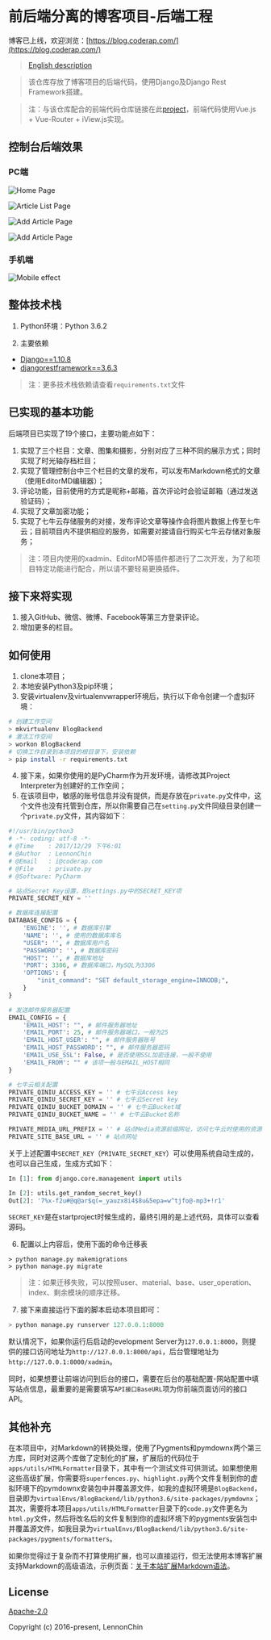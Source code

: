 # 前后端分离的博客项目-后端工程

博客已上线，欢迎浏览：[https://blog.coderap.com/](https://blog.coderap.com/)

> [English description](https://github.com/LennonChin/project/blob/master/README.md)

> 该仓库存放了博客项目的后端代码，使用Django及Django Rest Framework搭建。

> 注：与该仓库配合的前端代码仓库链接在此[project](https://github.com/LennonChin/Blog-Frontend-Project)，前端代码使用Vue.js + Vue-Router + iView.js实现。

## 控制台后端效果

### PC端

![Home Page](https://github.com/LennonChin/project/blob/master/media/PC_1.png)

![Article List Page](https://github.com/LennonChin/project/blob/master/media/PC_2.png)

![Add Article Page](https://github.com/LennonChin/project/blob/master/media/PC_3.png)

![Add Article Page](https://github.com/LennonChin/project/blob/master/media/PC_4.png)

### 手机端

![Mobile effect](https://github.com/LennonChin/project/blob/master/media/MOBILE_1.png)

## 整体技术栈

1. Python环境：Python 3.6.2

2. 主要依赖

- [Django==1.10.8](https://github.com/django/django)
- [djangorestframework==3.6.3](https://github.com/encode/django-rest-framework)

> 注：更多技术栈依赖请查看`requirements.txt`文件

## 已实现的基本功能

后端项目已实现了19个接口，主要功能点如下：

1. 实现了三个栏目：文章、图集和摄影，分别对应了三种不同的展示方式；同时实现了时光轴存档栏目；
2. 实现了管理控制台中三个栏目的文章的发布，可以发布Markdown格式的文章（使用EditorMD编辑器）；
3. 评论功能，目前使用的方式是昵称+邮箱，首次评论时会验证邮箱（通过发送验证码）；
4. 实现了文章加密功能；
5. 实现了七牛云存储服务的对接，发布评论文章等操作会将图片数据上传至七牛云；目前项目内不提供相应的服务，如需要对接请自行购买七牛云存储对象服务；

> 注：项目内使用的xadmin、EditorMD等插件都进行了二次开发，为了和项目特定功能进行配合，所以请不要轻易更换插件。

## 接下来将实现

1. 接入GitHub、微信、微博、Facebook等第三方登录评论。
2. 增加更多的栏目。

## 如何使用

1. clone本项目；
2. 本地安装Python3及pip环境；
3. 安装virtualenv及virtualenvwrapper环境后，执行以下命令创建一个虚拟环境：

``` bash
# 创建工作空间
> mkvirtualenv BlogBackend
# 激活工作空间
> workon BlogBackend
# 切换工作目录到本项目的根目录下，安装依赖
> pip install -r requirements.txt
```

4. 接下来，如果你使用的是PyCharm作为开发环境，请修改其Project Interpreter为创建好的工作空间；
5. 在该项目中，敏感的账号信息并没有提供，而是存放在`private.py`文件中，这个文件也没有托管到仓库，所以你需要自己在`setting.py`文件同级目录创建一个`private.py`文件，其内容如下：

```python
#!/usr/bin/python3
# -*- coding: utf-8 -*-
# @Time    : 2017/12/29 下午6:01
# @Author  : LennonChin
# @Email   : i@coderap.com
# @File    : private.py
# @Software: PyCharm

# 站点Secret Key设置，即settings.py中的SECRET_KEY项
PRIVATE_SECRET_KEY = ''

# 数据库连接配置
DATABASE_CONFIG = {
    'ENGINE': '', # 数据库引擎
    'NAME': '', # 使用的数据库库名
    "USER": '', # 数据库用户名
    "PASSWORD": '', # 数据库密码
    "HOST": '', # 数据库地址
    'PORT': 3306, # 数据库端口，MySQL为3306
    'OPTIONS': {
        "init_command": "SET default_storage_engine=INNODB;",
    }
}

# 发送邮件服务器配置
EMAIL_CONFIG = {
    'EMAIL_HOST': "", # 邮件服务器地址
    'EMAIL_PORT': 25, # 邮件服务器端口，一般为25
    'EMAIL_HOST_USER': "", # 邮件服务器账号
    'EMAIL_HOST_PASSWORD': "", # 邮件服务器密码
    'EMAIL_USE_SSL': False, # 是否使用SSL加密连接，一般不使用
    'EMAIL_FROM': "" # 该项一般与EMAIL_HOST相同
}

# 七牛云相关配置
PRIVATE_QINIU_ACCESS_KEY = '' # 七牛云Access key
PRIVATE_QINIU_SECRET_KEY = '' # 七牛云Secret key
PRIVATE_QINIU_BUCKET_DOMAIN = '' # 七牛云Bucket域
PRIVATE_QINIU_BUCKET_NAME = '' # 七牛云Bucket名称

PRIVATE_MEDIA_URL_PREFIX = '' # 站点Media资源前缀网址，访问七牛云时使用的资源前缀
PRIVATE_SITE_BASE_URL = '' # 站点网址
```

关于上述配置中`SECRET_KEY`（`PRIVATE_SECRET_KEY`）可以使用系统自动生成的，也可以自己生成，生成方式如下：

```python
In [1]: from django.core.management import utils

In [2]: utils.get_random_secret_key()
Out[2]: '7%x-f2u#@q@ar$q(=_yauzx8i4$8u&5epa=w^tjfo@-mp3+!r1'
```

`SECRET_KEY`是在startproject时候生成的，最终引用的是上述代码，具体可以查看源码。

6. 配置以上内容后，使用下面的命令迁移表

```shell
> python manage.py makemigrations
> python manage.py migrate
```

> 注：如果迁移失败，可以按照user、material、base、user_operation、index、剩余模块的顺序迁移。

7. 接下来直接运行下面的脚本启动本项目即可：

```python
> python manage.py runserver 127.0.0.1:8000
```

默认情况下，如果你运行后启动的evelopment Server为`127.0.0.1:8000`，则提供的接口访问地址为`http://127.0.0.1:8000/api`，后台管理地址为`http://127.0.0.1:8000/xadmin`。

同时，如果想要让前端访问到后台的接口，需要在后台的基础配置-网站配置中填写站点信息，最重要的是需要填写`API接口BaseURL`项为你前端页面访问的接口API。

## 其他补充

在本项目中，对Markdown的转换处理，使用了Pygments和pymdownx两个第三方库，同时对这两个库做了定制化的扩展，扩展后的代码位于`apps/utils/HTMLFormatter`目录下，其中有一个测试文件可供测试。如果想使用这些高级扩展，你需要将`superfences.py`、`highlight.py`两个文件复制到你的虚拟环境下的pymdownx安装包中并覆盖源文件，如我的虚拟环境是`BlogBackend`，目录即为`virtualEnvs/BlogBackend/lib/python3.6/site-packages/pymdownx`；其次，需要将本项目`apps/utils/HTMLFormatter`目录下的`code.py`文件更名为`html.py`文件，然后将改名后的文件复制到你的虚拟环境下的pygments安装包中并覆盖源文件，如我目录为`virtualEnvs/BlogBackend/lib/python3.6/site-packages/pygments/formatters`。

如果你觉得过于复杂而不打算使用扩展，也可以直接运行，但无法使用本博客扩展支持Markdown的高级语法，示例页面：[关于本站扩展Markdown语法](https://blog.coderap.com/article/4 "关于本站扩展Markdown语法")。

## License

[Apache-2.0](https://opensource.org/licenses/Apache-2.0)

Copyright (c) 2016-present, LennonChin

